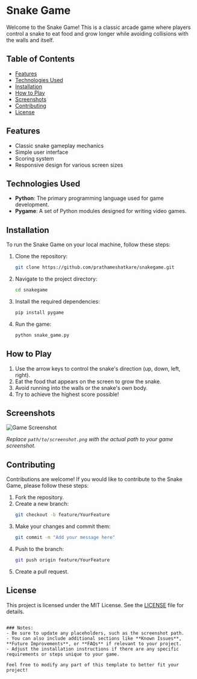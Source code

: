 
# Snake Game

Welcome to the Snake Game! This is a classic arcade game where players control a snake to eat food and grow longer while avoiding collisions with the walls and itself.

## Table of Contents

- [Features](#features)
- [Technologies Used](#technologies-used)
- [Installation](#installation)
- [How to Play](#how-to-play)
- [Screenshots](#screenshots)
- [Contributing](#contributing)
- [License](#license)

## Features

- Classic snake gameplay mechanics
- Simple user interface
- Scoring system
- Responsive design for various screen sizes

## Technologies Used

- **Python**: The primary programming language used for game development.
- **Pygame**: A set of Python modules designed for writing video games.

## Installation

To run the Snake Game on your local machine, follow these steps:

1. Clone the repository:
   ```bash
   git clone https://github.com/prathameshatkare/snakegame.git
   ```

2. Navigate to the project directory:
   ```bash
   cd snakegame
   ```

3. Install the required dependencies:
   ```bash
   pip install pygame
   ```

4. Run the game:
   ```bash
   python snake_game.py
   ```

## How to Play

1. Use the arrow keys to control the snake's direction (up, down, left, right).
2. Eat the food that appears on the screen to grow the snake.
3. Avoid running into the walls or the snake's own body.
4. Try to achieve the highest score possible!

## Screenshots

![Game Screenshot](path/to/screenshot.png)

*Replace `path/to/screenshot.png` with the actual path to your game screenshot.*

## Contributing

Contributions are welcome! If you would like to contribute to the Snake Game, please follow these steps:

1. Fork the repository.
2. Create a new branch:
   ```bash
   git checkout -b feature/YourFeature
   ```
3. Make your changes and commit them:
   ```bash
   git commit -m "Add your message here"
   ```
4. Push to the branch:
   ```bash
   git push origin feature/YourFeature
   ```
5. Create a pull request.

## License

This project is licensed under the MIT License. See the [LICENSE](LICENSE) file for details.
```

### Notes:
- Be sure to update any placeholders, such as the screenshot path.
- You can also include additional sections like **Known Issues**, **Future Improvements**, or **FAQs** if relevant to your project.
- Adjust the installation instructions if there are any specific requirements or steps unique to your game. 

Feel free to modify any part of this template to better fit your project!
